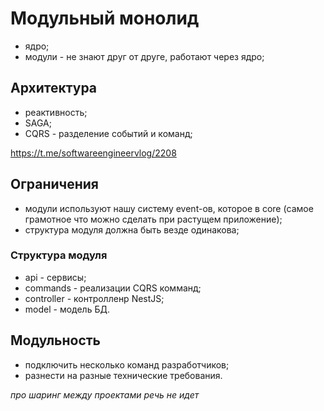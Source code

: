 # Модульный монолид
- ядро;
- модули - не знают друг от друге, работают через ядро;

## Архитектура
- реактивность;
- SAGA;
- CQRS - разделение событий и команд;

https://t.me/softwareengineervlog/2208

## Ограничения
- модули используют нашу систему event-ов, которое в core (самое грамотное что можно сделать при растущем приложение);
- структура модуля должна быть везде одинакова;

### Структура модуля
- api - сервисы;
- commands - реализации CQRS комманд;
- controller - контролленр NestJS;
- model - модель БД.

## Модульность
- подключить несколько команд разработчиков;
- разнести на разные технические требования.

*про шаринг между проектами речь не идет*